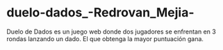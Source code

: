 # duelo-dados_-Redrovan_Mejia-
Duelo de Dados es un juego web donde dos jugadores se enfrentan en 3 rondas lanzando un dado. El que obtenga la mayor puntuación gana.  
